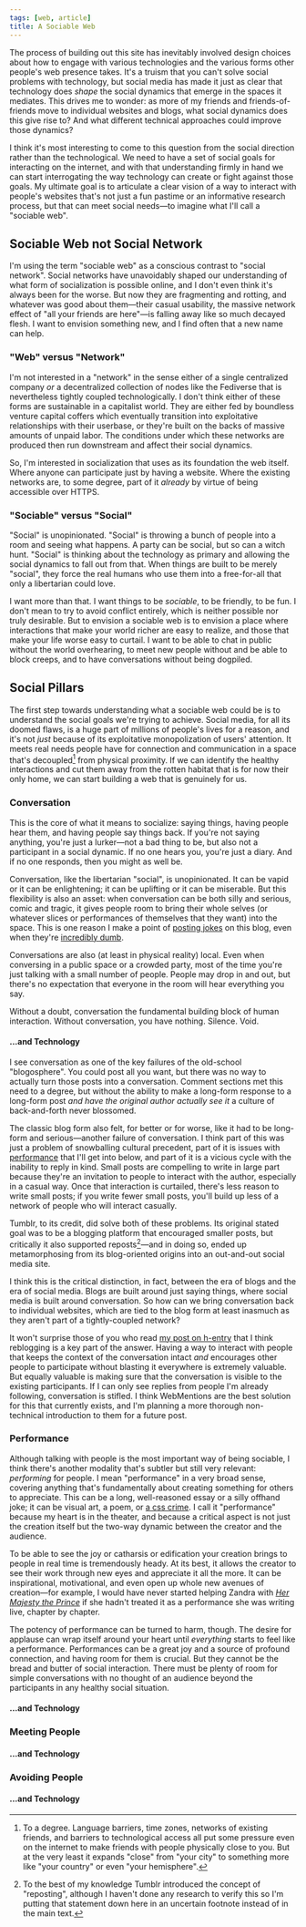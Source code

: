 ```yaml
---
tags: [web, article]
title: A Sociable Web
---
```


The process of building out this site has inevitably involved design choices
about how to engage with various technologies and the various forms other
people's web presence takes. It's a truism that you can't solve social problems
with technology, but social media has made it just as clear that technology does
*shape* the social dynamics that emerge in the spaces it mediates. This drives
me to wonder: as more of my friends and friends-of-friends move to individual
websites and blogs, what social dynamics does this give rise to? And what
different technical approaches could improve those dynamics?

I think it's most interesting to come to this question from the social direction
rather than the technological. We need to have a set of social goals for
interacting on the internet, and with that understanding firmly in hand we can
start interrogating the way technology can create or fight against those goals.
My ultimate goal is to articulate a clear vision of a way to interact with
people's websites that's not just a fun pastime or an informative research
process, but that can meet social needs—to imagine what I'll call a "sociable
web".

## Sociable Web not Social Network

I'm using the term "sociable web" as a conscious contrast to "social network".
Social networks have unavoidably shaped our understanding of what form of
socialization is possible online, and I don't even think it's always been for
the worse. But now they are fragmenting and rotting, and whatever was good about
them—their casual usability, the massive network effect of "all your friends are
here"—is falling away like so much decayed flesh. I want to envision something
new, and I find often that a new name can help.

### "Web" versus "Network"

I'm not interested in a "network" in the sense either of a single centralized
company *or* a decentralized collection of nodes like the Fediverse that is
nevertheless tightly coupled technologically. I don't think either of these
forms are sustainable in a capitalist world. They are either fed by boundless
venture capital coffers which eventually transition into exploitative
relationships with their userbase, or they're built on the backs of massive
amounts of unpaid labor. The conditions under which these networks are produced
then run downstream and affect their social dynamics.

So, I'm interested in socialization that uses as its foundation the web itself.
Where anyone can participate just by having a website. Where the existing
networks are, to some degree, part of it _already_ by virtue of being accessible
over HTTPS.

### "Sociable" versus "Social"

"Social" is unopinionated. "Social" is throwing a bunch of people into a room
and seeing what happens. A party can be social, but so can a witch hunt.
"Social" is thinking about the technology as primary and allowing the social
dynamics to fall out from that. When things are built to be merely "social",
they force the real humans who use them into a free-for-all that only a
libertarian could love.

I want more than that. I want things to be _sociable_, to be friendly, to be
fun. I don't mean to try to avoid conflict entirely, which is neither possible
nor truly desirable. But to envision a sociable web is to envision a place where
interactions that make your world richer are easy to realize, and those that
make your life worse easy to curtail. I want to be able to chat in public
without the world overhearing, to meet new people without and be able to block
creeps, and to have conversations without being dogpiled.

## Social Pillars

The first step towards understanding what a sociable web could be is to
understand the social goals we're trying to achieve. Social media, for all its
doomed flaws, is a huge part of millions of people's lives for a reason, and
it's not *just* because of its exploitative monopolization of users' attention.
It meets real needs people have for connection and communication in a space
that's decoupled[^1] from physical proximity. If we can identify the healthy
interactions and cut them away from the rotten habitat that is for now their
only home, we can start building a web that is genuinely for us.

### Conversation

This is the core of what it means to socialize: saying things, having people
hear them, and having people say things back. If you're not saying anything,
you're just a lurker—not a bad thing to be, but also not a participant in a
social dynamic. If no one hears you, you're just a diary. And if no one
responds, then you might as well be.

Conversation, like the libertarian "social", is unopinionated. It can be vapid
or it can be enlightening; it can be uplifting or it can be miserable. But this
flexibility is also an asset: when conversation can be both silly and serious,
comic and tragic, it gives people room to bring their whole selves (or whatever
slices or performances of themselves that they want) into the space. This is one
reason I make a point of [posting jokes] on this blog, even when they're
[incredibly dumb].

[posting jokes]: /blog/in-a-kosher-household-youll/
[incredibly dumb]: blog/monsterfuckers-when-the/

Conversations are also (at least in physical reality) local. Even when
conversing in a public space or a crowded party, most of the time you're just
talking with a small number of people. People may drop in and out, but there's
no expectation that everyone in the room will hear everything you say.

Without a doubt, conversation the fundamental building block of human
interaction. Without conversation, you have nothing. Silence. Void.

#### ...and Technology

I see conversation as one of the key failures of the old-school "blogosphere".
You could post all you want, but there was no way to actually turn those posts
into a conversation. Comment sections met this need to a degree, but without the
ability to make a long-form response to a long-form post *and have the original
author actually see it* a culture of back-and-forth never blossomed.

The classic blog form also felt, for better or for worse, like it had to be
long-form and serious—another failure of conversation. I think part of this was
just a problem of snowballing cultural precedent, part of it is issues with
[performance] that I'll get into below, and part of it is a vicious cycle with
the inability to reply in kind. Small posts are compelling to write in large
part because they're an invitation to people to interact with the author,
especially in a casual way. Once that interaction is curtailed, there's less
reason to write small posts; if you write fewer small posts, you'll build up
less of a network of people who will interact casually.

[performance]: #performance

Tumblr, to its credit, did solve both of these problems. Its original stated
goal was to be a blogging platform that encouraged smaller posts, but critically
it also supported reposts[^2]—and in doing so, ended up metamorphosing from its
blog-oriented origins into an out-and-out social media site.

I think this is the critical distinction, in fact, between the era of blogs and
the era of social media. Blogs are built around just saying things, where social
media is built around conversation. So how can we bring conversation back to
individual websites, which are tied to the blog form at least inasmuch as they
aren't part of a tightly-coupled network?

It won't surprise those of you who read [my post on h-entry] that I think
reblogging is a key part of the answer. Having a way to interact with people
that keeps the context of the conversation intact *and* encourages other people
to participate without blasting it everywhere is extremely valuable. But equally
valuable is making sure that the conversation is visible to the existing
participants. If I can only see replies from people I'm already following,
conversation is stifled. I think WebMentions are the best solution for this that
currently exists, and I'm planning a more thorough non-technical introduction to
them for a future post.

[my post on h-entry]: /blog/reblogging-posts-with-h-entry/

### Performance

Although talking with people is the most important way of being sociable, I
think there's another modality that's subtler but still very relevant:
*performing* for people. I mean "performance" in a very broad sense, covering
anything that's fundamentally about creating something for others to appreciate.
This can be a long, well-reasoned essay or a silly offhand joke; it can be
visual art, a poem, or [a css crime]. I call it "performance" because my heart
is in the theater, and because a critical aspect is not just the creation itself
but the two-way dynamic between the creator and the audience.

[a css crime]: https://cohost.org/rc/tagged/css%20crimes

To be able to see the joy or catharsis or edification your creation brings to
people in real time is tremendously heady. At its best, it allows the creator to
see their work through new eyes and appreciate it all the more. It can be
inspirational, motivational, and even open up whole new avenues of creation—for
example, I would have never started helping Zandra with [_Her Majesty the
Prince_] if she hadn't treated it as a performance she was writing live, chapter
by chapter.

[_Her Majesty the Prince_]: https://www.scribblehub.com/series/982373/her-majesty-the-prince/

The potency of performance can be turned to harm, though. The desire for
applause can wrap itself around your heart until *everything* starts to feel
like a performance. Performances can be a great joy and a source of profound
connection, and having room for them is crucial. But they cannot be the bread
and butter of social interaction. There must be plenty of room for simple
conversations with no thought of an audience beyond the participants in any
healthy social situation.

#### ...and Technology

### Meeting People

#### ...and Technology

### Avoiding People

#### ...and Technology

[^1]: To a degree. Language barriers, time zones, networks of existing friends,
      and barriers to technological access all put some pressure even on the
      internet to make friends with people physically close to you. But at the
      very least it expands "close" from "your city" to something more like
      "your country" or even "your hemisphere".

[^2]: To the best of my knowledge Tumblr introduced the concept of "reposting",
      although I haven't done any research to verify this so I'm putting that
      statement down here in an uncertain footnote instead of in the main text.
